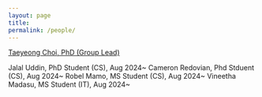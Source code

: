 ```yaml
---
layout: page
title: 
permalink: /people/
---
```


[Taeyeong Choi, PhD (Group Lead)](/about) 

Jalal Uddin, PhD Student (CS), Aug 2024~
Cameron Redovian, Phd Stduent (CS), Aug 2024~
Robel Mamo, MS Student (CS), Aug 2024~
Vineetha Madasu, MS Student (IT), Aug 2024~
